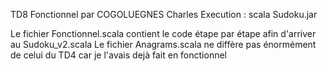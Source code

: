 TD8 Fonctionnel par COGOLUEGNES Charles
Execution : scala Sudoku.jar

Le fichier Fonctionnel.scala contient le code étape par étape afin d'arriver au Sudoku_v2.scala
Le fichier Anagrams.scala ne diffère pas énormément de celui du TD4 car je l'avais dejà fait en fonctionnel
